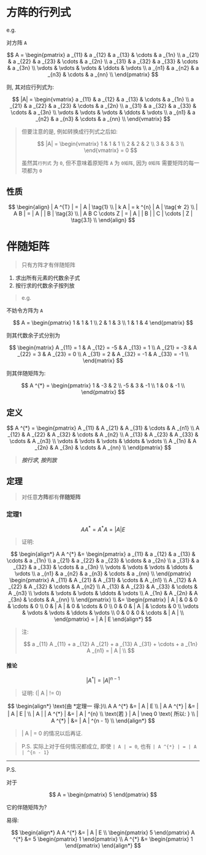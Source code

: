 # 方阵的行列式

e.g.

对方阵 `A`

$$
A = \begin{pmatrix}
    a _{11} & a _{12} & a _{13} & \cdots & a _{1n} \\
    a _{21} & a _{22} & a _{23} & \cdots & a _{2n} \\
    a _{31} & a _{32} & a _{33} & \cdots & a _{3n} \\
    \vdots & \vdots & \vdots & \ddots & \vdots \\
    a _{n1} & a _{n2} & a _{n3} & \cdots & a _{nn} \\
\end{pmatrix}
$$

则, 其对应行列式为: 

$$
|A| = \begin{vmatrix}
    a _{11} & a _{12} & a _{13} & \cdots & a _{1n} \\
    a _{21} & a _{22} & a _{23} & \cdots & a _{2n} \\
    a _{31} & a _{32} & a _{33} & \cdots & a _{3n} \\
    \vdots & \vdots & \vdots & \ddots & \vdots \\
    a _{n1} & a _{n2} & a _{n3} & \cdots & a _{nn} \\
\end{vmatrix}
$$

> 但要注意的是, 例如转换成行列式之后如: 
>
> $$
> |A| = \begin{vmatrix}
>    1 & 1 & 1 \\
>    2 & 2 & 2 \\
>    3 & 3 & 3 \\
> \end{vmatrix} = 0
> $$
>
> 虽然其`行列式` 为 `0`, 但不意味着原矩阵 `A` 为 `0矩阵`, 因为 `0矩阵` 需要矩阵的每一项都为 `0`

## 性质

$$
\begin{align}
    | A ^{T} | = | A | \tag{1} \\
    | k A | = k ^{n} | A | \tag{☆ 2} \\
    | A B | = | A | | B | \tag{3} \\
    | A B C \cdots Z | = | A | | B | | C | \cdots | Z | \tag{3.1} \\
\end{align}
$$

# 伴随矩阵

> 只有方阵才有伴随矩阵

1. 求出所有元素的代数余子式
2. 按行求的代数余子按列放

> e.g.

不妨令方阵为 `A`

$$
A = \begin{pmatrix}
    1 & 1 & 1 \\
    2 & 1 & 3 \\
    1 & 1 & 4 
\end{pmatrix}
$$

则其代数余子式分别为

$$
\begin{matrix}
    A _{11} = 1 & A _{12} = -5 & A _{13} = 1 \\
    A _{21} = -3 & A _{22} = 3 & A _{23} = 0 \\
    A _{31} = 2 & A _{32} = -1 & A _{33} = -1 \\
\end{matrix}
$$

则其伴随矩阵为: 

$$
A ^{*} = \begin{pmatrix}
    1 & -3 & 2 \\
    -5 & 3 & -1 \\
    1 & 0 & -1 \\
\end{pmatrix}
$$

## 定义

$$
A ^{*} = \begin{pmatrix}
    A _{11} & A _{21} & A _{31} & \cdots & A _{n1} \\
    A _{12} & A _{22} & A _{32} & \cdots & A _{n2} \\
    A _{13} & A _{23} & A _{33} & \cdots & A _{n3} \\
    \vdots & \vdots & \vdots & \ddots & \vdots \\
    A _{1n} & A _{2n} & A _{3n} & \cdots & A _{nn} \\
\end{pmatrix}
$$

> ***按行求, 按列放***

## 定理

> 对任意**方阵**都有**伴随矩阵**

### 定理1

$$
A A ^{*} = A ^{*} A = | A | E
$$

> 证明: 

$$
\begin{align*}
A A ^{*} &= \begin{pmatrix}
    a _{11} & a _{12} & a _{13} & \cdots & a _{1n} \\
    a _{21} & a _{22} & a _{23} & \cdots & a _{2n} \\
    a _{31} & a _{32} & a _{33} & \cdots & a _{3n} \\
    \vdots & \vdots & \vdots & \ddots & \vdots \\
    a _{n1} & a _{n2} & a _{n3} & \cdots & a _{nn} \\
\end{pmatrix} \begin{pmatrix}
    A _{11} & A _{21} & A _{31} & \cdots & A _{n1} \\
    A _{12} & A _{22} & A _{32} & \cdots & A _{n2} \\
    A _{13} & A _{23} & A _{33} & \cdots & A _{n3} \\
    \vdots & \vdots & \vdots & \ddots & \vdots \\
    A _{1n} & A _{2n} & A _{3n} & \cdots & A _{nn} \\
\end{pmatrix} \\
&= \begin{pmatrix}
    | A | & 0 & 0 & \cdots & 0 \\
    0 & | A | & 0 & \cdots & 0 \\
    0 & 0 & | A | & \cdots & 0 \\
    \vdots & \vdots & \vdots & \ddots & \vdots \\
    0 & 0 & 0 & \cdots & | A | \\
\end{pmatrix} = | A | E
\end{align*}
$$

> 注: 
> 
> $$
>  a _{11} A _{11} + a _{12} A _{21} + a _{13} A _{31} + \cdots + a _{1n} A _{n1} = | A | \\
> $$

#### 推论

$$
| A ^{*} | = | A | ^{n - 1}
$$

> 证明: (| A | != 0)

$$
\begin{align*}
    \text{由 *定理一 得:}\\
    A A ^{*} &= | A | E \\
    | A A ^{*} | &= | | A | E | \\
    | A | | A ^{*} | &= | A | ^{n} \\
    \text{若 } | A | \neq 0 \text{ 所以: } \\
    | A ^{*} | &= | A | ^{n - 1} \\
\end{align*}
$$

> | A | = 0 的情况以后再证. 

> P.S. 实际上对于任何情况都成立, 即使 `| A | = 0`, 也有 `| A ^{*} | = | A | ^{n - 1}`

---

P.S.

对于

$$
A = \begin{pmatrix}
    5
\end{pmatrix}
$$

它的伴随矩阵为?

易得:

$$
\begin{align*}
    A A ^{*} &= | A | E \\
    \begin{pmatrix}
        5
    \end{pmatrix} A ^{*} &= 5 \begin{pmatrix}
        1
    \end{pmatrix} \\
    A ^{*} &= \begin{pmatrix}
        1
    \end{pmatrix}
\end{align*}
$$